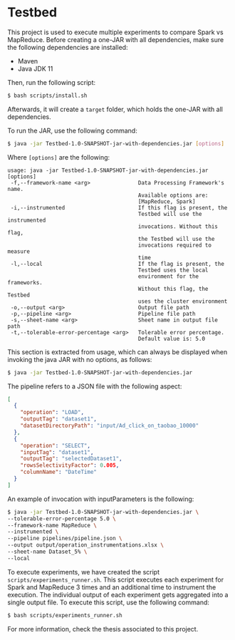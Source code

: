 # Testbed
This project is used to execute multiple experiments to compare Spark vs MapReduce.
Before creating a one-JAR with all dependencies, make sure the following dependencies
are installed:
- Maven
- Java JDK 11

Then, run the following script:
```bash
$ bash scripts/install.sh
```
Afterwards, it will create a `target` folder, which holds the one-JAR with all dependencies.

To run the JAR, use the following command:
```bash
$ java -jar Testbed-1.0-SNAPSHOT-jar-with-dependencies.jar [options]
```
Where `[options]` are the following:

```
usage: java -jar Testbed-1.0-SNAPSHOT-jar-with-dependencies.jar [options]
 -f,--framework-name <arg>               Data Processing Framework's name.
                                         Available options are:
                                         [MapReduce, Spark]
 -i,--instrumented                       If this flag is present, the
                                         Testbed will use the instrumented
                                         invocations. Without this flag,
                                         the Testbed will use the
                                         invocations required to measure
                                         time
 -l,--local                              If the flag is present, the
                                         Testbed uses the local
                                         environment for the frameworks.
                                         Without this flag, the Testbed
                                         uses the cluster environment
 -o,--output <arg>                       Output file path
 -p,--pipeline <arg>                     Pipeline file path
 -s,--sheet-name <arg>                   Sheet name in output file path
 -t,--tolerable-error-percentage <arg>   Tolerable error percentage.
                                         Default value is: 5.0
```

This section is extracted from usage, which can always be displayed when invoking
the java JAR with no options, as follows:
```bash
$ java -jar Testbed-1.0-SNAPSHOT-jar-with-dependencies.jar
```

The pipeline refers to a JSON file with the following aspect:
```JSON
[
  {
    "operation": "LOAD",
    "outputTag": "dataset1",
    "datasetDirectoryPath": "input/Ad_click_on_taobao_10000"
  },
  {
    "operation": "SELECT",
    "inputTag": "dataset1",
    "outputTag": "selectedDataset1",
    "rowsSelectivityFactor": 0.005,
    "columnName": "DateTime"
  }
]
```

An example of invocation with inputParameters is the following:
```bash
$ java -jar Testbed-1.0-SNAPSHOT-jar-with-dependencies.jar \
--tolerable-error-percentage 5.0 \
--framework-name MapReduce \
--instrumented \
--pipeline pipelines/pipeline.json \
--output output/operation_instrumentations.xlsx \
--sheet-name Dataset_5% \
--local
```

To execute experiments, we have created the script `scripts/experiments_runner.sh`.
This script executes each experiment for Spark and MapReduce 3 times and an additional time to instrument the execution.
The individual output of each experiment gets aggregated into a single output file.
To execute this script, use the following command:
```bash
$ bash scripts/experiments_runner.sh
```

[comment]: # (TODO: Add link)
For more information, check the thesis associated to this project.